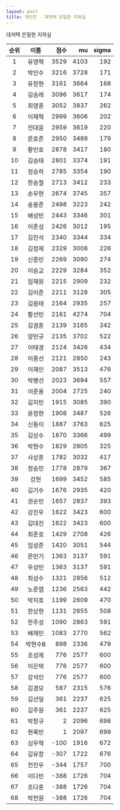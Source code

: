 ```yaml
---
layout: post
title: 개인전 - 대저택 은밀한 지하실
---
```


대저택 은밀한 지하실

| 순위 | 이름 | 점수 | mu | sigma |
|:---:|:---:|---:|---:|---:|
| 1 | 유영혁 | 3529 | 4103 | 192 |
| 2 | 박인수 | 3216 | 3728 | 171 |
| 3 | 유창현 | 3161 | 3664 | 168 |
| 4 | 김승래 | 3096 | 3617 | 174 |
| 5 | 최영훈 | 3052 | 3837 | 262 |
| 6 | 이재혁 | 2999 | 3606 | 202 |
| 7 | 전대웅 | 2959 | 3619 | 220 |
| 8 | 문호준 | 2950 | 3489 | 179 |
| 9 | 황인호 | 2878 | 3417 | 180 |
| 10 | 김승태 | 2801 | 3374 | 191 |
| 11 | 정승하 | 2785 | 3354 | 190 |
| 12 | 한승철 | 2713 | 3412 | 233 |
| 13 | 손우현 | 2674 | 3745 | 357 |
| 14 | 송용준 | 2498 | 3223 | 242 |
| 15 | 배성빈 | 2443 | 3346 | 301 |
| 16 | 이준성 | 2426 | 3012 | 195 |
| 17 | 김진석 | 2340 | 3344 | 334 |
| 18 | 김정제 | 2329 | 3008 | 226 |
| 19 | 신종민 | 2269 | 3090 | 274 |
| 20 | 이승교 | 2229 | 3284 | 352 |
| 21 | 임재원 | 2215 | 2909 | 232 |
| 22 | 김이준 | 2211 | 3128 | 305 |
| 23 | 김응태 | 2164 | 2935 | 257 |
| 24 | 황선민 | 2161 | 4274 | 704 |
| 25 | 김경훈 | 2139 | 3165 | 342 |
| 26 | 양민규 | 2135 | 3702 | 522 |
| 27 | 이태경 | 2124 | 3426 | 434 |
| 28 | 이중선 | 2121 | 2850 | 243 |
| 29 | 이재인 | 2087 | 3513 | 476 |
| 30 | 박병선 | 2023 | 3694 | 557 |
| 31 | 이준용 | 2004 | 2725 | 240 |
| 32 | 김지민 | 1915 | 3085 | 390 |
| 33 | 윤정현 | 1908 | 3487 | 526 |
| 34 | 신동이 | 1887 | 3763 | 625 |
| 35 | 김상수 | 1870 | 3366 | 499 |
| 36 | 박현수 | 1829 | 2805 | 325 |
| 37 | 사상훈 | 1782 | 3032 | 417 |
| 38 | 정승민 | 1778 | 2879 | 367 |
| 39 | 강현 | 1699 | 3452 | 585 |
| 40 | 김기수 | 1676 | 2935 | 420 |
| 41 | 권순민 | 1657 | 2837 | 393 |
| 42 | 강진우 | 1622 | 3423 | 600 |
| 43 | 김대진 | 1622 | 3423 | 600 |
| 44 | 최준호 | 1429 | 2708 | 426 |
| 45 | 임성준 | 1420 | 3051 | 544 |
| 46 | 문민기 | 1363 | 3137 | 591 |
| 47 | 우성민 | 1363 | 3137 | 591 |
| 48 | 최성수 | 1321 | 2856 | 512 |
| 49 | 노준엽 | 1236 | 2563 | 442 |
| 50 | 박지호 | 1199 | 2609 | 470 |
| 51 | 한상현 | 1131 | 2655 | 508 |
| 52 | 한주성 | 1090 | 2863 | 591 |
| 53 | 배재민 | 1083 | 2770 | 562 |
| 54 | 박현수B | 898 | 2336 | 479 |
| 55 | 조성제 | 776 | 2577 | 600 |
| 56 | 이은택 | 776 | 2577 | 600 |
| 57 | 강석인 | 776 | 2577 | 600 |
| 58 | 김경모 | 587 | 2315 | 576 |
| 59 | 김선일 | 361 | 2237 | 625 |
| 60 | 김주원 | 361 | 2237 | 625 |
| 61 | 박창규 | 2 | 2096 | 698 |
| 62 | 현록빈 | 1 | 2097 | 699 |
| 63 | 심우혁 | -100 | 1916 | 672 |
| 64 | 김유창 | -307 | 1722 | 676 |
| 65 | 전진우 | -344 | 1757 | 700 |
| 66 | 이다빈 | -388 | 1726 | 704 |
| 67 | 조다훈 | -388 | 1726 | 704 |
| 68 | 박천원 | -388 | 1726 | 704 |
